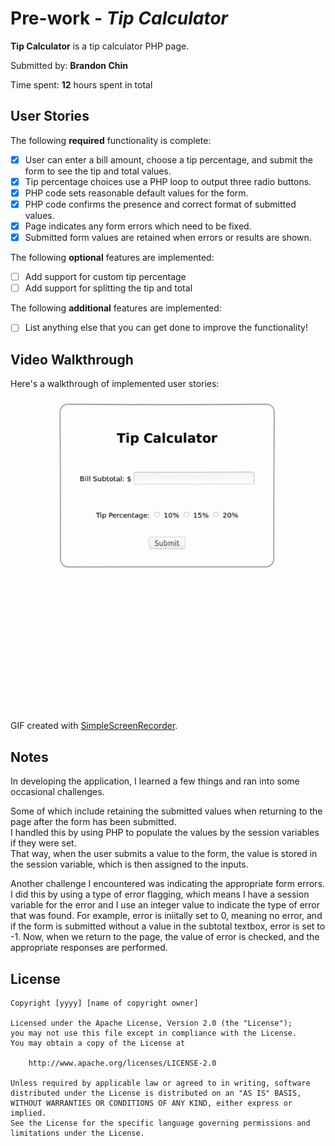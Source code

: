 # Pre-work - *Tip Calculator*

**Tip Calculator** is a tip calculator PHP page.

Submitted by: **Brandon Chin**

Time spent: **12** hours spent in total

## User Stories

The following **required** functionality is complete:
* [x] User can enter a bill amount, choose a tip percentage, and submit the form to see the tip and total values.
* [x] Tip percentage choices use a PHP loop to output three radio buttons.
* [x] PHP code sets reasonable default values for the form.
* [x] PHP code confirms the presence and correct format of submitted values.
* [x] Page indicates any form errors which need to be fixed.
* [x] Submitted form values are retained when errors or results are shown.

The following **optional** features are implemented:
* [ ] Add support for custom tip percentage
* [ ] Add support for splitting the tip and total

The following **additional** features are implemented:

* [ ] List anything else that you can get done to improve the functionality!

## Video Walkthrough

Here's a walkthrough of implemented user stories:

![video walkthrough](https://github.com/brandonmchin/CodePath/blob/master/tip_calculator_demo.gif "Video Walkthrough")

 <!-- 
 <img src='' title='Video Walkthrough' width='' alt='Video Walkthrough' />
 -->

GIF created with [SimpleScreenRecorder](http://www.maartenbaert.be/simplescreenrecorder/).

## Notes

In developing the application, I learned a few things and ran into some occasional challenges. 

Some of which include retaining the submitted values when returning to the page after the form has been submitted.  
I handled this by using PHP to populate the values by the session variables if they were set.  
That way, when the user submits a value to the form, the value is stored in the session variable, which is then assigned to the inputs.

Another challenge I encountered was indicating the appropriate form errors.  I did this by using a type of error flagging,
which means I have a session variable for the error and I use an integer value to indicate the type of error that was found.
For example, error is iniitally set to 0, meaning no error, and if the form is submitted without a value in the subtotal textbox,
error is set to -1.  Now, when we return to the page, the value of error is checked, and the appropriate responses are performed. 

## License

    Copyright [yyyy] [name of copyright owner]

    Licensed under the Apache License, Version 2.0 (the "License");
    you may not use this file except in compliance with the License.
    You may obtain a copy of the License at

        http://www.apache.org/licenses/LICENSE-2.0

    Unless required by applicable law or agreed to in writing, software
    distributed under the License is distributed on an "AS IS" BASIS,
    WITHOUT WARRANTIES OR CONDITIONS OF ANY KIND, either express or implied.
    See the License for the specific language governing permissions and
    limitations under the License.
